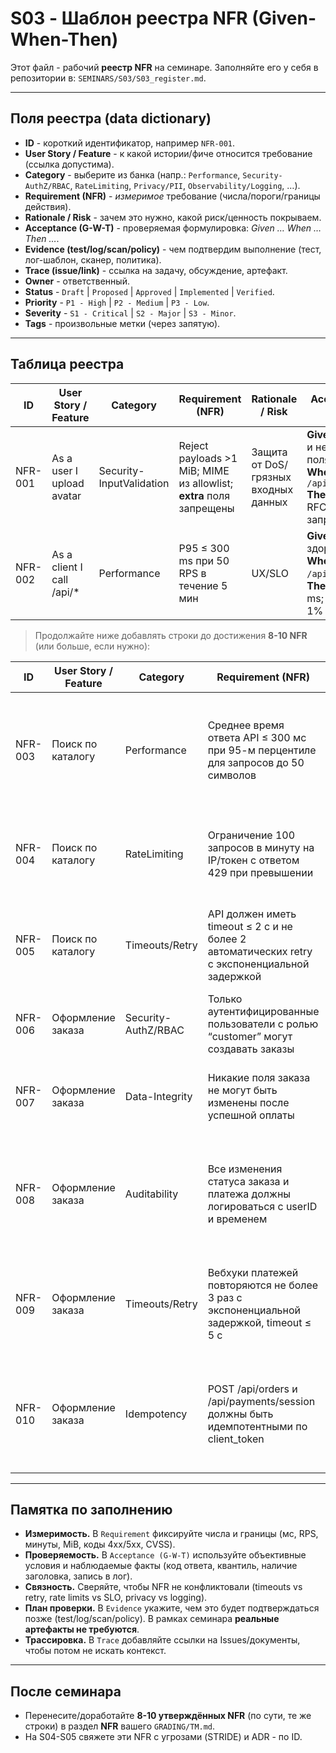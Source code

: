 # S03 - Шаблон реестра NFR (Given-When-Then)

Этот файл - рабочий **реестр NFR** на семинаре.
Заполняйте его у себя в репозитории в: `SEMINARS/S03/S03_register.md`.

---

## Поля реестра (data dictionary)

* **ID** - короткий идентификатор, например `NFR-001`.
* **User Story / Feature** - к какой истории/фиче относится требование (ссылка допустима).
* **Category** - выберите из банка (напр.: `Performance`, `Security-AuthZ/RBAC`, `RateLimiting`, `Privacy/PII`, `Observability/Logging`, …).
* **Requirement (NFR)** - *измеримое* требование (числа/пороги/границы действия).
* **Rationale / Risk** - зачем это нужно, какой риск/ценность покрываем.
* **Acceptance (G-W-T)** - проверяемая формулировка: *Given … When … Then …*.
* **Evidence (test/log/scan/policy)** - чем подтвердим выполнение (тест, лог-шаблон, сканер, политика).
* **Trace (issue/link)** - ссылка на задачу, обсуждение, артефакт.
* **Owner** - ответственный.
* **Status** - `Draft` | `Proposed` | `Approved` | `Implemented` | `Verified`.
* **Priority** - `P1 - High` | `P2 - Medium` | `P3 - Low`.
* **Severity** - `S1 - Critical` | `S2 - Major` | `S3 - Minor`.
* **Tags** - произвольные метки (через запятую).

---

## Таблица реестра

| ID      | User Story / Feature      | Category                 | Requirement (NFR)                                                   | Rationale / Risk                     | Acceptance (G-W-T)                                                                                                    | Evidence (test/log/scan/policy)               | Trace (issue/link) | Owner  | Status   | Priority    | Severity   | Tags              |
| ------- | ------------------------- | ------------------------ | ------------------------------------------------------------------- | ------------------------------------ | --------------------------------------------------------------------------------------------------------------------- | --------------------------------------------- | ------------------ | ------ | -------- | ----------- | ---------- | ----------------- |
| NFR-001 | As a user I upload avatar | Security-InputValidation | Reject payloads >1 MiB; MIME из allowlist; **extra** поля запрещены | Защита от DoS/грязных входных данных | **Given** тело 2 MiB и неизвестные поля<br>**When** POST `/api/files/avatar`<br>**Then** 413 с RFC7807 + запрет extra | test: `e2e-upload-limit`; policy: schema/size | #123               | team-a | Proposed | P2 - Medium | S2 - Major | limits,validation |
| NFR-002 | As a client I call /api/* | Performance              | P95 ≤ 300 ms при 50 RPS в течение 5 мин                             | UX/SLO                               | **Given** сервис здоров<br>**When** 50 RPS на `/api/*` 5 минут<br>**Then** P95 ≤ 300 ms; error rate ≤ 1%              | test: `load-50rps`; log: latency quantiles    | #124               | team-a | Draft    | P1 - High   | S2 - Major | perf,slo          |

> Продолжайте ниже добавлять строки до достижения **8-10 NFR** (или больше, если нужно):

| ID | User Story / Feature | Category | Requirement (NFR) | Rationale / Risk | Acceptance (G-W-T) | Evidence (test/log/scan/policy) | Trace (issue/link) | Owner | Status | Priority    | Severity   | Tags |
| -- | -------------------- | -------- | ----------------- | ---------------- | ------------------ | ------------------------------- | ------------------ | ----- | ------ | ----------- | ---------- | ---- |
|  NFR-003  |    Поиск по каталогу                  |   Performance       |       Среднее время ответа API ≤ 300 мс при 95-м перцентиле для запросов до 50 символов            |        Медленный поиск снижает UX и конверсию.          |         **Given** пользователь делает GET /api/search?q=текст (≤50 симв.) при нормальной нагрузке **When** сервис обрабатывает 1000 RPS **Then** 95 % ответов ≤ 300 мс           |               test: `search_p95.yaml`, APM-метрики                  |                   |    team-search   | Proposed  | P2 - Medium | S2 - Major |   performance, search   |
| NFR-004 |	Поиск по каталогу | RateLimiting |	Ограничение 100 запросов в минуту на IP/токен с ответом 429 при превышении	| Защита от DoS и чрезмерного потребления API. |	**Given** клиент превышает 100 запросов/мин **When** отправляется 101-й запрос **Then** API отвечает 429 с Retry-After	| test: `ratelimit_search`; NGINX/Envoy конфиг |	|	team-search	| Proposed |	P2 - Medium	| S2 - Major |	ratelimiting, api-gateway |
| NFR-005 |	Поиск по каталогу | Timeouts/Retry	| API должен иметь timeout ≤ 2 с и не более 2 автоматических retry с экспоненциальной задержкой	| Бесконечные запросы перегружают backend и клиентов.	| **Given** upstream не отвечает **When** клиент делает GET /api/search **Then** запрос завершается за ≤2 с с понятной ошибкой и не более 2 повторов	| unit: `retry_config_test`; policy: http-client.yaml	| 	| team-search |	Proposed |	P2 - Medium |	S3 - Minor |	timeout, retry, stability |
| NFR-006 |	Оформление заказа |Security-AuthZ/RBAC |	Только аутентифицированные пользователи с ролью “customer” могут создавать заказы | Защита от несанкционированных покупок.	| **Given** неавторизованный пользователь **When** POST /api/orders **Then** 401 Unauthorized |	test: `order_authz`; scan: RBAC policy |	 |	team-payments	| Proposed	| P1 - High	| S1 - Critical	| security, authz, orders |
| NFR-007 |	Оформление заказа | Data-Integrity	| Никакие поля заказа не могут быть изменены после успешной оплаты	| Исключение мошенничества и расхождений данных.	| **Given** заказ оплачен **When** отправляется PUT/PATCH для его изменения **Then** API возвращает 409 Conflict | test: `order_integrity`; DB immutability policy	| |	team-payments |	Proposed |	P1 - High	| S1 - Critical	 | integrity, data,orders |
| NFR-008 |	Оформление заказа | Auditability	| Все изменения статуса заказа и платежа должны логироваться с userID и временем	| Для расследований и бухгалтерии.	| **Given** изменение статуса заказа **When** POST /api/payments/webhook приходит **Then** создаётся аудиторская запись с userID, временем, старым и новым статусом	| audit-log: `orders_audit.log`; policy: audit.yaml |	 | team-payments | Proposed |	P2 - Medium |	S2 - Major	|audit, compliance |
| NFR-009 |	Оформление заказа | Timeouts/Retry	| Вебхуки платежей повторяются не более 3 раз с экспоненциальной задержкой, timeout ≤ 5 с	| Избежать дублирования и зависаний при сетевых сбоях.	| **Given** сбой доставки вебхука **When** платёжный провайдер шлёт уведомление **Then** сервер повторяет до 3 раз, максимум 5 с ожидания за попытку | test: `webhook_retry`; config: webhook.yaml |	 |	team-payments |	Proposed |	P2 - Medium	| S3 - Minor |	timeout, retry, payments |
| NFR-010 |	Оформление заказа | Idempotency	| POST /api/orders и /api/payments/session должны быть идемпотентными по client_token	| Предотвращение двойного создания заказов и платежей при повторной отправке.	| **Given** два одинаковых POST с одним client_token **When** запросы приходят почти одновременно **Then** создаётся один заказ/сессия и возвращается одинаковый ответ	| test: `idempotency_orders`; policy: http-idempotency.md	|  |	team-payments |	Proposed |	P1 - High |	S2 - Major |	idempotency, orders, payments |

---

## Памятка по заполнению

* **Измеримость.** В `Requirement` фиксируйте числа и границы (мс, RPS, минуты, MiB, коды 4xx/5xx, CVSS).
* **Проверяемость.** В `Acceptance (G-W-T)` используйте объективные условия и наблюдаемые факты (код ответа, квантиль, наличие заголовка, запись в лог).
* **Связность.** Сверяйте, чтобы NFR не конфликтовали (timeouts vs retry, rate limits vs SLO, privacy vs logging).
* **План проверки.** В `Evidence` укажите, чем это будет подтверждаться позже (test/log/scan/policy). В рамках семинара **реальные артефакты не требуются**.
* **Трассировка.** В `Trace` добавляйте ссылки на Issues/документы, чтобы потом не искать контекст.

---

## После семинара

* Перенесите/доработайте **8-10 утверждённых NFR** (по сути, те же строки) в раздел **NFR** вашего `GRADING/TM.md`.
* На S04-S05 свяжете эти NFR с угрозами (STRIDE) и ADR - по ID.
